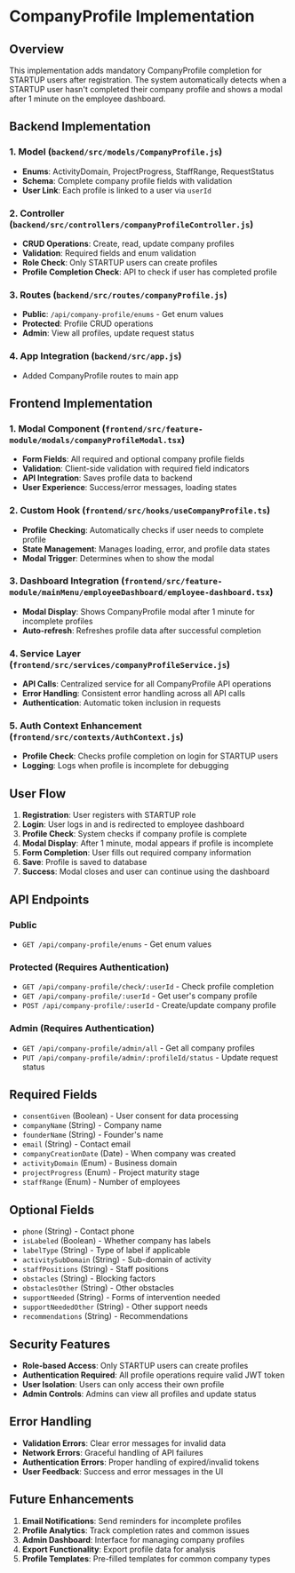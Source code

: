 # CompanyProfile Implementation

## Overview
This implementation adds mandatory CompanyProfile completion for STARTUP users after registration. The system automatically detects when a STARTUP user hasn't completed their company profile and shows a modal after 1 minute on the employee dashboard.

## Backend Implementation

### 1. Model (`backend/src/models/CompanyProfile.js`)
- **Enums**: ActivityDomain, ProjectProgress, StaffRange, RequestStatus
- **Schema**: Complete company profile fields with validation
- **User Link**: Each profile is linked to a user via `userId`

### 2. Controller (`backend/src/controllers/companyProfileController.js`)
- **CRUD Operations**: Create, read, update company profiles
- **Validation**: Required fields and enum validation
- **Role Check**: Only STARTUP users can create profiles
- **Profile Completion Check**: API to check if user has completed profile

### 3. Routes (`backend/src/routes/companyProfile.js`)
- **Public**: `/api/company-profile/enums` - Get enum values
- **Protected**: Profile CRUD operations
- **Admin**: View all profiles, update request status

### 4. App Integration (`backend/src/app.js`)
- Added CompanyProfile routes to main app

## Frontend Implementation

### 1. Modal Component (`frontend/src/feature-module/modals/companyProfileModal.tsx`)
- **Form Fields**: All required and optional company profile fields
- **Validation**: Client-side validation with required field indicators
- **API Integration**: Saves profile data to backend
- **User Experience**: Success/error messages, loading states

### 2. Custom Hook (`frontend/src/hooks/useCompanyProfile.ts`)
- **Profile Checking**: Automatically checks if user needs to complete profile
- **State Management**: Manages loading, error, and profile data states
- **Modal Trigger**: Determines when to show the modal

### 3. Dashboard Integration (`frontend/src/feature-module/mainMenu/employeeDashboard/employee-dashboard.tsx`)
- **Modal Display**: Shows CompanyProfile modal after 1 minute for incomplete profiles
- **Auto-refresh**: Refreshes profile data after successful completion

### 4. Service Layer (`frontend/src/services/companyProfileService.js`)
- **API Calls**: Centralized service for all CompanyProfile API operations
- **Error Handling**: Consistent error handling across all API calls
- **Authentication**: Automatic token inclusion in requests

### 5. Auth Context Enhancement (`frontend/src/contexts/AuthContext.js`)
- **Profile Check**: Checks profile completion on login for STARTUP users
- **Logging**: Logs when profile is incomplete for debugging

## User Flow

1. **Registration**: User registers with STARTUP role
2. **Login**: User logs in and is redirected to employee dashboard
3. **Profile Check**: System checks if company profile is complete
4. **Modal Display**: After 1 minute, modal appears if profile is incomplete
5. **Form Completion**: User fills out required company information
6. **Save**: Profile is saved to database
7. **Success**: Modal closes and user can continue using the dashboard

## API Endpoints

### Public
- `GET /api/company-profile/enums` - Get enum values

### Protected (Requires Authentication)
- `GET /api/company-profile/check/:userId` - Check profile completion
- `GET /api/company-profile/:userId` - Get user's company profile
- `POST /api/company-profile/:userId` - Create/update company profile

### Admin (Requires Authentication)
- `GET /api/company-profile/admin/all` - Get all company profiles
- `PUT /api/company-profile/admin/:profileId/status` - Update request status

## Required Fields

- `consentGiven` (Boolean) - User consent for data processing
- `companyName` (String) - Company name
- `founderName` (String) - Founder's name
- `email` (String) - Contact email
- `companyCreationDate` (Date) - When company was created
- `activityDomain` (Enum) - Business domain
- `projectProgress` (Enum) - Project maturity stage
- `staffRange` (Enum) - Number of employees

## Optional Fields

- `phone` (String) - Contact phone
- `isLabeled` (Boolean) - Whether company has labels
- `labelType` (String) - Type of label if applicable
- `activitySubDomain` (String) - Sub-domain of activity
- `staffPositions` (String) - Staff positions
- `obstacles` (String) - Blocking factors
- `obstaclesOther` (String) - Other obstacles
- `supportNeeded` (String) - Forms of intervention needed
- `supportNeededOther` (String) - Other support needs
- `recommendations` (String) - Recommendations

## Security Features

- **Role-based Access**: Only STARTUP users can create profiles
- **Authentication Required**: All profile operations require valid JWT token
- **User Isolation**: Users can only access their own profile
- **Admin Controls**: Admins can view all profiles and update status

## Error Handling

- **Validation Errors**: Clear error messages for invalid data
- **Network Errors**: Graceful handling of API failures
- **Authentication Errors**: Proper handling of expired/invalid tokens
- **User Feedback**: Success and error messages in the UI

## Future Enhancements

1. **Email Notifications**: Send reminders for incomplete profiles
2. **Profile Analytics**: Track completion rates and common issues
3. **Admin Dashboard**: Interface for managing company profiles
4. **Export Functionality**: Export profile data for analysis
5. **Profile Templates**: Pre-filled templates for common company types 
